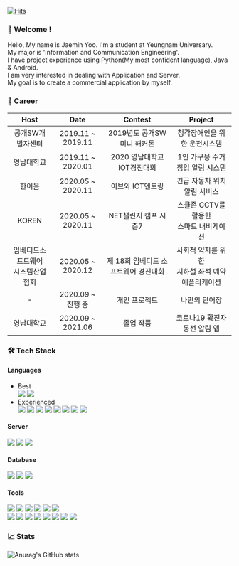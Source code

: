 [![Hits](https://hits.seeyoufarm.com/api/count/incr/badge.svg?url=https%3A%2F%2Fgithub.com%2Fjaemin-Yoo&count_bg=%2379C83D&title_bg=%23555555&icon=&icon_color=%23E7E7E7&title=hits&edge_flat=false)](https://hits.seeyoufarm.com)

### 👋 Welcome !
Hello, My name is Jaemin Yoo. I'm a student at Yeungnam Universary.  
My major is 'Information and Communication Engineering'.  
I have project experience using Python(My most confident language), Java & Android.  
I am very interested in dealing with Application and Server.  
My goal is to create a commercial application by myself.  


### 👑 Career
|Host|Date|Contest|Project|
|:---:|:---:|:---:|:---:|
|공개SW개발자센터|2019.11 ~ 2019.11|2019년도 공개SW 미니 해커톤|청각장애인을 위한 운전시스템|
|영남대학교|2019.11 ~ 2020.01|2020 영남대학교 IOT경진대회|1인 가구용 주거 침입 알림 시스템|
|한이음|2020.05 ~ 2020.11|이브와 ICT멘토링|긴급 자동차 위치 알림 서비스|
|KOREN|2020.05 ~ 2020.11|NET챌린지 캠프 시즌7|스쿨존 CCTV를 활용한</br>스마트 내비게이션|
|임베디드소프트웨어</br>시스템산업협회|2020.05 ~ 2020.12|제 18회 임베디드 소프트웨어 경진대회|사회적 약자를 위한</br>지하철 좌석 예약 애플리케이션|
|-|2020.09 ~ 진행&nbsp;중|개인 프로젝트|나만의 단어장|
|영남대학교|2020.09 ~ 2021.06|졸업 작품|코로나19 확진자 동선 알림 앱|


### 🛠 Tech Stack

#### Languages
- Best  
<img src="https://img.shields.io/badge/-Python-3776AB?style=flat&logo=Python&logoColor=white"/> <img src="https://img.shields.io/badge/Java & Android-3DDC84?style=flat&logo=Android&logoColor=white"/>  
- Experienced  
<img src="https://img.shields.io/badge/c++-00599C?style=flat&logo=c%2B%2B&logoColor=white"/> <img src="https://img.shields.io/badge/-PHP-777BB4?style=flat&logo=PHP&logoColor=white"/> <img src="https://img.shields.io/badge/-HTML5-E34F26?style=flat&logo=HTML5&logoColor=white"/> <img src="https://img.shields.io/badge/-CSS3-1572B6?style=flat&logo=CSS3&logoColor=white"/> <img src="https://img.shields.io/badge/-JavaScript-F7DF1E?style=flat&logo=JavaScript&logoColor=white"/> <img src="https://img.shields.io/badge/-Kotlin-7F52FF?style=flat&logo=Kotlin&logoColor=white"/> <img src="https://img.shields.io/badge/-R-276DC3?style=flat&logo=R&logoColor=white"/> <img src="https://img.shields.io/badge/-MATLAB-000000?style=flat"/>

#### Server
<img src="https://img.shields.io/badge/AWS EC2-232F3E?style=flat&logo=Amazon%20AWS&logoColor=white"/> <img src="https://img.shields.io/badge/AWS RDS-232F3E?style=flat&logo=Amazon%20AWS&logoColor=white"/> <img src="https://img.shields.io/badge/-Apache-D22128?style=flat&logo=Apache&logoColor=white"/>

#### Database
<img src="https://img.shields.io/badge/MySQL-4479A1?style=flat&logo=MySQL&logoColor=white"/> <img src="https://img.shields.io/badge/-SQLite-003B57?style=flat&logo=SQLite&logoColor=white"/> <img src="https://img.shields.io/badge/-MariaDB-003545?style=flat&logo=MariaDB&logoColor=white"/>

#### Tools
<img src="https://img.shields.io/badge/-Jupyter Notebook-F37626?style=flat&logo=Jupyter&logoColor=white"/> <img src="https://img.shields.io/badge/-Colab-F9AB00?style=flat&logo=Google Colab&logoColor=white"/> <img src="https://img.shields.io/badge/-PyCharm-000000?style=flat&logo=PyCharm&logoColor=white"/> <img src="https://img.shields.io/badge/-Visual Studio-5C2D91?style=flat&logo=Visual Studio&logoColor=white"/> <img src="https://img.shields.io/badge/-Visual Studio Code-007ACC?style=flat&logo=Visual Studio Code&logoColor=white"/> <img src="https://img.shields.io/badge/-Eclipse-2C2255?style=flat&logo=Eclipse IDE&logoColor=white"/>  
<img src="https://img.shields.io/badge/-FileZilla-BF0000?style=flat&logo=FileZilla&logoColor=white"/> <img src="https://img.shields.io/badge/-Postman-FF6C37?style=flat&logo=Postman&logoColor=white"/> <img src="https://img.shields.io/badge/-Putty-000000?style=flat"/> <img src="https://img.shields.io/badge/Workbench-4479A1?style=flat&logo=MySQL&logoColor=white"/> <img src="https://img.shields.io/badge/-phpMyAdmin-6C78AF?style=flat&logo=phpMyAdmin&logoColor=white"/> <img src="https://img.shields.io/badge/-DBeaver-000000?style=flat"/> <img src="https://img.shields.io/badge/-HeidiSQL-000000?style=flat"/> <img src="https://img.shields.io/badge/-XAMPP-FB7A24?style=flat&logo=XAMPP&logoColor=white"/>


### 📈 Stats
![Anurag's GitHub stats](https://github-readme-stats.vercel.app/api?username=jaemin-Yoo&show_icons=true&theme=radical)

